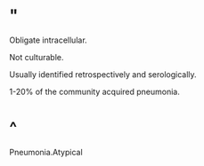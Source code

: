 # "

Obligate intracellular.

Not culturable.

Usually identified retrospectively and serologically.

1-20% of the community acquired pneumonia.

# ^

Pneumonia.Atypical
